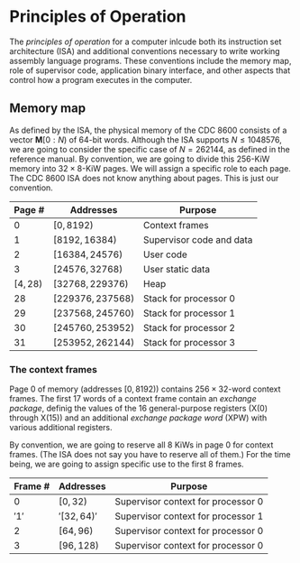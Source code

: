 # Principles of Operation

The *principles of operation* for a computer inlcude both its instruction set architecture (ISA) and additional conventions necessary to write working assembly language programs.
These conventions include the memory map, role of supervisor code, application binary interface, and other aspects that control how a program executes in the computer.

## Memory map

As defined by the ISA, the physical memory of the CDC 8600 consists of a vector $`\mathbf{M}[0:N)`$ of 64-bit words.
Although the ISA supports $`N \leq 1048576`$, we are going to consider the specific case of $`N=262144`$, as defined in the reference manual.
By convention, we are going to divide this 256-KiW memory into $`32 \times 8`$-KiW pages. We will assign a specific role to each page.
The CDC 8600 ISA does not know anything about pages.
This is just our convention.

| Page #     | Addresses           | Purpose                  |
|------------|---------------------|--------------------------|
| $`0`$      | $`[     0,  8192)`$ | Context frames           |
| $`1`$      | $`[  8192, 16384)`$ | Supervisor code and data |
| $`2`$      | $`[ 16384, 24576)`$ | User code                |
| $`3`$      | $`[ 24576, 32768)`$ | User static data         |
| $`[4,28)`$ | $`[ 32768,229376)`$ | Heap                     |
| $`28`$     | $`[229376,237568)`$ | Stack for processor 0    |
| $`29`$     | $`[237568,245760)`$ | Stack for processor 1    |
| $`30`$     | $`[245760,253952)`$ | Stack for processor 2    |
| $`31`$     | $`[253952,262144)`$ | Stack for processor 3    |

### The context frames

Page 0 of memory (addresses $`[0,8192)`$) contains $`256 \times 32`$-word context frames.
The first 17 words of a context frame contain an *exchange package*, definig the values of the 16 general-purpose registers (X(0) through X(15)) and an additional *exchange package word* (XPW) with various additional registers.

By convention, we are going to reserve all 8 KiWs in page 0 for context frames.
(The ISA does not say you have to reserve all of them.)
For the time being, we are going to assign specific use to the first 8 frames.

| Frame # | Addresses     | Purpose                            |
|---------|---------------|------------------------------------|
| $`0`$   | $`[  0, 32)`$ | Supervisor context for processor 0 |
| $'1'$   | $'[ 32, 64)'$ | Supervisor context for processor 1 |
| $`2`$   | $`[ 64, 96)`$ | Supervisor context for processor 0 |
| $`3`$   | $`[ 96,128)`$ | Supervisor context for processor 0 |
